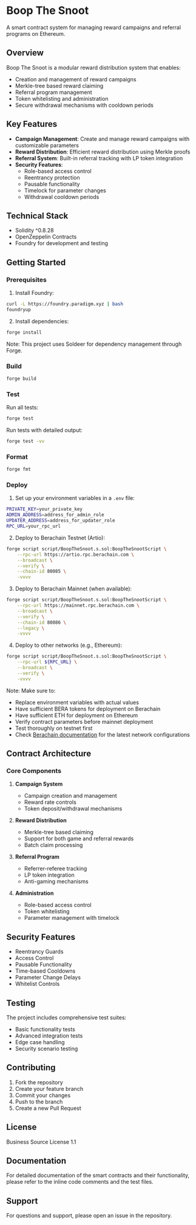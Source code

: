 # Boop The Snoot

A smart contract system for managing reward campaigns and referral programs on Ethereum.

## Overview

Boop The Snoot is a modular reward distribution system that enables:
- Creation and management of reward campaigns
- Merkle-tree based reward claiming
- Referral program management
- Token whitelisting and administration
- Secure withdrawal mechanisms with cooldown periods

## Key Features

- **Campaign Management**: Create and manage reward campaigns with customizable parameters
- **Reward Distribution**: Efficient reward distribution using Merkle proofs
- **Referral System**: Built-in referral tracking with LP token integration
- **Security Features**: 
  - Role-based access control
  - Reentrancy protection
  - Pausable functionality
  - Timelock for parameter changes
  - Withdrawal cooldown periods

## Technical Stack

- Solidity ^0.8.28
- OpenZeppelin Contracts
- Foundry for development and testing

## Getting Started

### Prerequisites

1. Install Foundry:
```bash
curl -L https://foundry.paradigm.xyz | bash
foundryup
```

2. Install dependencies:
```bash
forge install
```

Note: This project uses Soldeer for dependency management through Forge.

### Build

```bash
forge build
```

### Test

Run all tests:
```bash
forge test
```

Run tests with detailed output:
```bash
forge test -vv
```

### Format

```bash
forge fmt
```

### Deploy

1. Set up your environment variables in a `.env` file:
```bash
PRIVATE_KEY=your_private_key
ADMIN_ADDRESS=address_for_admin_role
UPDATER_ADDRESS=address_for_updater_role
RPC_URL=your_rpc_url
```

2. Deploy to Berachain Testnet (Artio):
```bash
forge script script/BoopTheSnoot.s.sol:BoopTheSnootScript \
    --rpc-url https://artio.rpc.berachain.com \
    --broadcast \
    --verify \
    --chain-id 80085 \
    -vvvv
```

3. Deploy to Berachain Mainnet (when available):
```bash
forge script script/BoopTheSnoot.s.sol:BoopTheSnootScript \
    --rpc-url https://mainnet.rpc.berachain.com \
    --broadcast \
    --verify \
    --chain-id 80086 \
    --legacy \
    -vvvv
```

4. Deploy to other networks (e.g., Ethereum):
```bash
forge script script/BoopTheSnoot.s.sol:BoopTheSnootScript \
    --rpc-url ${RPC_URL} \
    --broadcast \
    --verify \
    -vvvv
```

Note: Make sure to:
- Replace environment variables with actual values
- Have sufficient BERA tokens for deployment on Berachain
- Have sufficient ETH for deployment on Ethereum
- Verify contract parameters before mainnet deployment
- Test thoroughly on testnet first
- Check [Berachain documentation](https://www.berachain.com/) for the latest network configurations

## Contract Architecture

### Core Components

1. **Campaign System**
   - Campaign creation and management
   - Reward rate controls
   - Token deposit/withdrawal mechanisms

2. **Reward Distribution**
   - Merkle-tree based claiming
   - Support for both game and referral rewards
   - Batch claim processing

3. **Referral Program**
   - Referrer-referee tracking
   - LP token integration
   - Anti-gaming mechanisms

4. **Administration**
   - Role-based access control
   - Token whitelisting
   - Parameter management with timelock

## Security Features

- Reentrancy Guards
- Access Control
- Pausable Functionality
- Time-based Cooldowns
- Parameter Change Delays
- Whitelist Controls

## Testing

The project includes comprehensive test suites:
- Basic functionality tests
- Advanced integration tests
- Edge case handling
- Security scenario testing

## Contributing

1. Fork the repository
2. Create your feature branch
3. Commit your changes
4. Push to the branch
5. Create a new Pull Request

## License

Business Source License 1.1

## Documentation

For detailed documentation of the smart contracts and their functionality, please refer to the inline code comments and the test files.

## Support

For questions and support, please open an issue in the repository.
